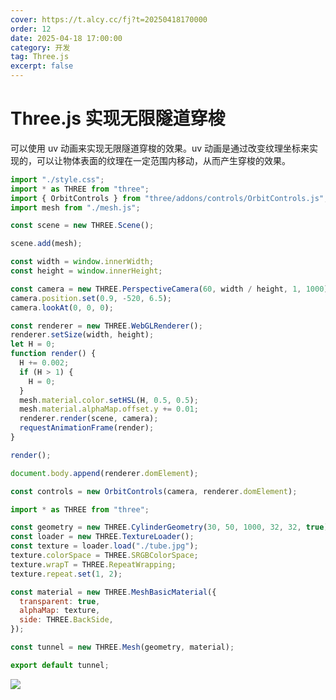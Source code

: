```yaml
---
cover: https://t.alcy.cc/fj?t=20250418170000
order: 12
date: 2025-04-18 17:00:00
category: 开发
tag: Three.js
excerpt: false
---
```


# Three.js 实现无限隧道穿梭

可以使用 uv 动画来实现无限隧道穿梭的效果。uv 动画是通过改变纹理坐标来实现的，可以让物体表面的纹理在一定范围内移动，从而产生穿梭的效果。

```javascript title="index.js"
import "./style.css";
import * as THREE from "three";
import { OrbitControls } from "three/addons/controls/OrbitControls.js";
import mesh from "./mesh.js";

const scene = new THREE.Scene();

scene.add(mesh);

const width = window.innerWidth;
const height = window.innerHeight;

const camera = new THREE.PerspectiveCamera(60, width / height, 1, 1000);
camera.position.set(0.9, -520, 6.5);
camera.lookAt(0, 0, 0);

const renderer = new THREE.WebGLRenderer();
renderer.setSize(width, height);
let H = 0;
function render() {
  H += 0.002;
  if (H > 1) {
    H = 0;
  }
  mesh.material.color.setHSL(H, 0.5, 0.5);
  mesh.material.alphaMap.offset.y += 0.01;
  renderer.render(scene, camera);
  requestAnimationFrame(render);
}

render();

document.body.append(renderer.domElement);

const controls = new OrbitControls(camera, renderer.domElement);
```

```javascript title="mesh.js"
import * as THREE from "three";

const geometry = new THREE.CylinderGeometry(30, 50, 1000, 32, 32, true);
const loader = new THREE.TextureLoader();
const texture = loader.load("./tube.jpg");
texture.colorSpace = THREE.SRGBColorSpace;
texture.wrapT = THREE.RepeatWrapping;
texture.repeat.set(1, 2);

const material = new THREE.MeshBasicMaterial({
  transparent: true,
  alphaMap: texture,
  side: THREE.BackSide,
});

const tunnel = new THREE.Mesh(geometry, material);

export default tunnel;
```

![](https://happier-blog.oss-cn-qingdao.aliyuncs.com/Three.js实现无限隧道穿梭01.gif)